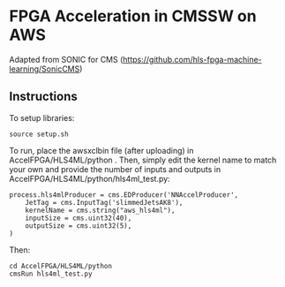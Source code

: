 # FPGA Acceleration in CMSSW on AWS

Adapted from SONIC for CMS (https://github.com/hls-fpga-machine-learning/SonicCMS)

## Instructions

To setup libraries:
```
source setup.sh
```

To run, place the awsxclbin file (after uploading) in AccelFPGA/HLS4ML/python .
Then, simply edit the kernel name to match your own and provide the number of inputs and outputs in AccelFPGA/HLS4ML/python/hls4ml_test.py:
```
process.hls4mlProducer = cms.EDProducer('NNAccelProducer',
    JetTag = cms.InputTag('slimmedJetsAK8'),
    kernelName = cms.string("aws_hls4ml"),
    inputSize = cms.uint32(40),
    outputSize = cms.uint32(5),
)
```

Then:
```
cd AccelFPGA/HLS4ML/python
cmsRun hls4ml_test.py
```
